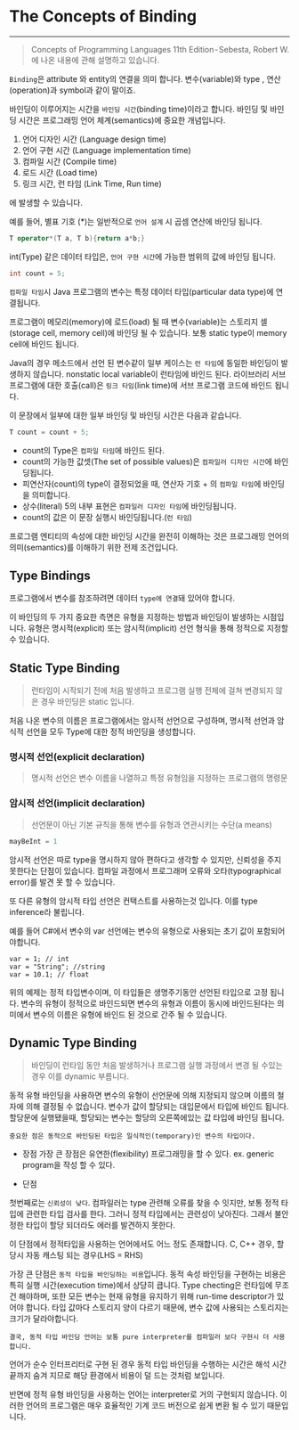 # The Concepts of Binding

___
> Concepts of Programming Languages 11th Edition - Sebesta, Robert W. 에 나온 내용에 관해 설명하고 있습니다.

`Binding`은 attribute 와 entity의 연결을 의미 합니다. 변수(variable)와 type , 연산(operation)과 symbol과 같이 말이죠.

바인딩이 이루어지는 시간을 `바인딩 시간`(binding time)이라고 합니다. 바인딩 및 바인딩 시간은 프로그래밍 언어 체계(semantics)에 중요한 개념입니다.

1. 언어 디자인 시간 (Language design time)
2. 언어 구현 시간 (Language implementation time)
3. 컴파일 시간 (Compile time)
4. 로드 시간 (Load time)
5. 링크 시간, 런 타임 (Link Time, Run time)

에 발생할 수 있습니다.

예를 들어, 별표 기호 (*)는 일반적으로 `언어 설계` 시 곱셈 연산에 바인딩 됩니다.

```c++
T operator*(T a, T b){return a*b;}
```

int(Type) 같은 데이터 타입은, `언어 구현 시간`에 가능한 범위의 값에 바인딩 됩니다.

```c++
int count = 5;
```

`컴파일 타임`시  Java 프로그램의 변수는 특정 데이터 타입(particular data type)에 연결됩니다.

프로그램이 메모리(memory)에 로드(load) 될 때 변수(variable)는 스토리지 셀(storage cell, memory cell)에 바인딩 될 수 있습니다. 보통 static type이 memory cell에 바인드 됩니다.

Java의 경우 메소드에서 선언 된 변수같이 일부 케이스는 `런 타임`에 동일한 바인딩이 발생하지 않습니다. nonstatic local variable이 런타임에 바인드 된다.
라이브러리 서브 프로그램에 대한 호출(call)은 `링크 타임`(link time)에 서브 프로그램 코드에 바인드 됩니다.

이 문장에서 일부에 대한 일부 바인딩 및 바인딩 시간은 다음과 같습니다.

```c++
T count = count + 5;
```

* count의 Type은 `컴파일 타임`에 바인드 된다.
* count의 가능한 값셋(The set of possible values)은 `컴파일러 디자인 시간`에 바인딩됩니다.
* 피연산자(count)의 type이 결정되었을 때, 연산자 기호 + 의 `컴파일 타임`에 바인딩을 의미합니다.
* 상수(literal) 5의 내부 표현은 `컴파일러 디자인 타임`에 바인딩됩니다.
* count의 값은 이 문장 실행시 바인딩됩니다.(`런 타임`)

프로그램 엔티티의 속성에 대한 바인딩 시간을 완전히 이해하는 것은 프로그래밍 언어의 의미(semantics)를 이해하기 위한 전제 조건입니다.

## Type Bindings

프로그램에서 변수를 참조하려면 데이터 `type에 연결`돼 있어야 합니다.

이 바인딩의 두 가지 중요한 측면은 유형을 지정하는 방법과 바인딩이 발생하는 시점입니다. 유형은 명시적(explicit) 또는 암시적(implicit) 선언 형식을 통해 정적으로 지정할 수 있습니다.

## Static Type Binding

> 런타임이 시작되기 전에 처음 발생하고 프로그램 실행 전체에 걸쳐 변경되지 않은 경우 바인딩은 static 입니다.

처음 나온 변수의 이름은 프로그램에서는 암시적 선언으로 구성하며, 명시적 선언과 암식적 선언을 모두 Type에 대한 정적 바인딩을 생성합니다.

### 명시적 선언(explicit declaration)

> 명시적 선언은 변수 이름을 나열하고 특정 유형임을 지정하는 프로그램의 명령문

### 암시적 선언(implicit declaration)

> 선언문이 아닌 기본 규칙을 통해 변수를 유형과 연관시키는 수단(a means)

```py
mayBeInt = 1
```

암시적 선언은 따로 type을 명시하지 않아 편하다고 생각할 수 있지만, 신뢰성을 주지 못한다는 단점이 있습니다. 컴파일 과정에서 프로그래머 오류와 오타(typographical error)를 발견 못 할 수 있습니다.

또 다른 유형의 암시적 타입 선언은 컨택스트를 사용하는것 입니다. 이를 type inference라 불립니다. 

예를 들어 C#에서 변수의 var 선언에는 변수의 유형으로 사용되는 초기 값이 포함되어야합니다.

```.net
var = 1; // int
var = "String"; //string
var = 10.1; // float
```

위의 예제는 정적 타입변수이며, 이 타입들은 생명주기동안 선언된 타입으로 고정 됩니다. 변수의 유형이 정적으로 바인드되면 변수의 유형과 이름이 동시에 바인드된다는 의미에서 변수의 이름은 유형에 바인드 된 것으로 간주 될 수 있습니다.

## Dynamic Type Binding

> 바인딩이 런타임 동안 처음 발생하거나 프로그램 실행 과정에서 변경 될 수있는 경우 이를 dynamic 부름니다.

동적 유형 바인딩을 사용하면 변수의 유형이 선언문에 의해 지정되지 않으며 이름의 철자에 의해 결정될 수 없습니다. 변수가 값이 할당되는 대입문에서 타입에 바인드 됩니다. 할당문에 실행됐을때, 할당되는 변수는 할당의 오른쪽에있는 값 타입에 바인딩 됩니다.

`중요한 점은 동적으로 바인딩된 타입은 일식적인(temporary)인 변수의 타입이다.`

* 장점
가장 큰 장점은 유연한(flexibility) 프로그래밍을 할 수 있다.
ex. generic program을 작성 할 수 있다.

* 단점

첫번째로는 `신뢰성이 낮다`. 컴파일러는 type 관련해 오류를 찾을 수 잇지만, 보통 정적 타입에 관련한 타입 검사를 한다. 그러니 정적 타입에서는 관련성이 낮아진다. 그래서 불안정한 타입이 할당 되더라도 에러를 발견하지 못한다.

이 단점에서 정적타입을 사용하는 언어에서도 어느 정도 존재합니다. C, C++ 경우, 할당시 자동 캐스팅 되는 경우(LHS = RHS)

가장 큰 단점은 `동적 타입을 바인딩하는 비용`입니다. 동적 속성 바인딩을 구현하는 비용은 특히 실행 시간(execution time)에서 상당히 큽니다. Type checting은 런타임에 무조건 해야하며, 또한 모든 변수는 현재 유형을 유지하기 위해 run-time descriptor가 있어야 합니다. 타입 값마다 스토리지 양이 다르기 때문에, 변수 값에 사용되는 스토리지는 크기가 달라야합니다.

`결국, 동적 타입 바인딩 언어는 보통 pure interpreter를 컴파일러 보다 구현시 더 사용합니다.`

언어가 순수 인터프리터로 구현 된 경우 동적 타입 바인딩을 수행하는 시간은 해석 시간 끝까지 숨겨 지므로 해당 환경에서 비용이 덜 드는 것처럼 보입니다.

반면에 정적 유형 바인딩을 사용하는 언어는 interpreter로 거의 구현되지 않습니다. 이러한 언어의 프로그램은 매우 효율적인 기계 코드 버전으로 쉽게 변환 될 수 있기 때문입니다.